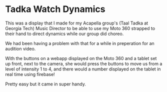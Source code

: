 Tadka Watch Dynamics
=====
This was a display that I made for my Acapella group's (Taal Tadka at Georgia Tech) Music Director to be able to use my Moto 360 strapped to their hand to direct dynamics while our group did choreo.

We had been having a problem with that for a while in preperation for an audition video.

With the buttons on a webapp displayed on the Moto 360 and a tablet set up front, next to the camera, she would press the buttons to move us from a level of intensity 1 to 4, and there would a number displayed on the tablet in real time using firebase!

Pretty easy but it came in super handy. 
